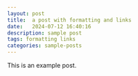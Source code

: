 ```yaml
---
layout: post
title:  a post with formatting and links
date:   2024-07-12 16:40:16
description: sample post
tags: formatting links
categories: sample-posts
---
```

This is an example post.
